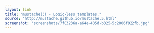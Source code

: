 ```yaml
---
layout: link
title: "mustache(5) - Logic-less templates."
source: 'http://mustache.github.io/mustache.5.html'
screenshot: 'screenshots/7f03236a-a64e-405d-b325-5c2006f922fb.jpg'
---
```


